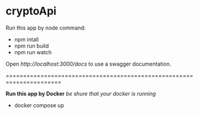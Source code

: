 # cryptoApi

Run this app by node command:

<ul>
  <li>npm intall</li>
  <li>npm run build</li>
  <li>npm run watch</li>
</ul>

Open <i>http://localhost:3000/docs</i> to use a swagger documentation.

======================================================================


<strong>Run this app by Docker</strong>
<i>be shure that your docker is running</i>

<ul>
  <li>docker compose up</li>
</ul>

